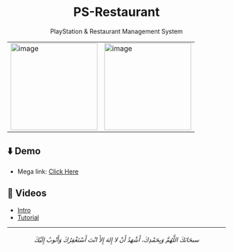 <h1 align=center>PS-Restaurant</h1>

<p align=center>PlayStation & Restaurant Management System</p>






<div align="center">
  
|   |   |
|---|---|
| <img src="https://user-images.githubusercontent.com/48678280/131354995-0866372c-fa13-4cb5-ae86-cfefb880408e.png" alt= "image" height=200px>  | <img src="https://user-images.githubusercontent.com/48678280/131355173-737b2b66-cb65-40e3-acd9-410eb1d4aaca.png" alt= "image" height=200px>  |

</div>


## ⬇️ Demo

- Mega link: <a href="https://mega.nz/file/MVVHTCKZ#90sPuKXa30c5a5SEnkhw5LFEbMVS5OY_c9cUVwrGQ4U">Click Here</a>


## 📸 Videos
- [Intro](https://www.youtube.com/watch?v=mBm529_JU3Q)
- [Tutorial](https://youtu.be/CCXX5g0_iuQ)


-----------

<h6 align="center">سبحَانَكَ اللَّهُمَّ وَبِحَمْدِكَ، أَشْهَدُ أَنْ لا إِلهَ إِلأَ انْتَ أَسْتَغْفِرُكَ وَأَتْوبُ إِلَيْكَ</h6>
